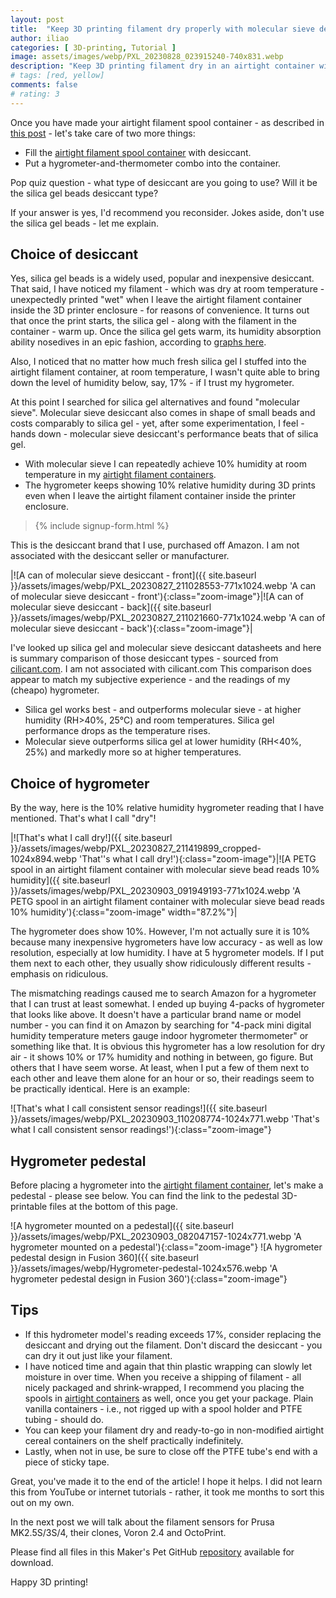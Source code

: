 ```yaml
---
layout: post
title:  "Keep 3D printing filament dry properly with molecular sieve desiccant"
author: iliao
categories: [ 3D-printing, Tutorial ]
image: assets/images/webp/PXL_20230828_023915240-740x831.webp
description: "Keep 3D printing filament dry in an airtight container with with molecular seive desiccant and a hygrometer"
# tags: [red, yellow]
comments: false
# rating: 3
---
```

Once you have made your airtight filament spool container - as described in [this post](/blog/airtight-filament-spool-container/) - let's take care of two more things:

- Fill the [airtight filament spool container](/blog/airtight-filament-spool-container/) with desiccant.
- Put a hygrometer-and-thermometer combo into the container.

Pop quiz question - what type of desiccant are you going to use? Will it be the silica gel beads desiccant type?

If your answer is yes, I'd recommend you reconsider. Jokes aside, don't use the silica gel beads - let me explain.

## Choice of desiccant

Yes, silica gel beads is a widely used, popular and inexpensive desiccant. That said, I have noticed my filament - which was dry at room temperature - unexpectedly printed "wet" when I leave the airtight filament container inside the 3D printer enclosure - for reasons of convenience. It turns out that once the print starts, the silica gel - along with the filament in the container - warm up. Once the silica gel gets warm, its humidity absorption ability nosedives in an epic fashion, according to [graphs here](https://www.cilicant.com/silica-gel-vs-molecular-sieve/).

Also, I noticed that no matter how much fresh silica gel I stuffed into the airtight filament container, at room temperature, I wasn't quite able to bring down the level of humidity below, say, 17% - if I trust my hygrometer.

At this point I searched for silica gel alternatives and found "molecular sieve". Molecular sieve desiccant also comes in shape of small beads and costs comparably to silica gel - yet, after some experimentation, I feel - hands down - molecular sieve desiccant's performance beats that of silica gel.

- With molecular sieve I can repeatedly achieve 10% humidity at room temperature in my [airtight filament containers](/blog/airtight-filament-spool-container/).
- The hygrometer keeps showing 10% relative humidity during 3D prints even when I leave the airtight filament container inside the printer enclosure.

<blockquote>{% include signup-form.html %}</blockquote>

This is the desiccant brand that I use, purchased off Amazon. I am not associated with the desiccant seller or manufacturer.

|![A can of molecular sieve desiccant - front]({{ site.baseurl }}/assets/images/webp/PXL_20230827_211028553-771x1024.webp 'A can of molecular sieve desiccant - front'){:class="zoom-image"}|![A can of molecular sieve desiccant - back]({{ site.baseurl }}/assets/images/webp/PXL_20230827_211021660-771x1024.webp 'A can of molecular sieve desiccant - back'){:class="zoom-image"}|

<p></p>

I've looked up silica gel and molecular sieve desiccant datasheets and here is summary comparison of those desiccant types - sourced from [cilicant.com](https://www.cilicant.com/silica-gel-vs-molecular-sieve/). I am not associated with cilicant.com This comparison does appear to match my subjective experience - and the readings of my (cheapo) hygrometer.

- Silica gel works best - and outperforms molecular sieve - at higher humidity (RH>40%, 25°C) and room temperatures. Silica gel performance drops as the temperature rises.
- Molecular sieve outperforms silica gel at lower humidity (RH<40%, 25%) and markedly more so at higher temperatures.

## Choice of hygrometer

By the way, here is the 10% relative humidity hygrometer reading that I have mentioned. That's what I call "dry"!

|![That's what I call dry!]({{ site.baseurl }}/assets/images/webp/PXL_20230827_211419899_cropped-1024x894.webp 'That''s what I call dry!'){:class="zoom-image"}|![A PETG spool in an airtight filament container with molecular sieve bead reads 10% humidity]({{ site.baseurl }}/assets/images/webp/PXL_20230903_091949193-771x1024.webp 'A PETG spool in an airtight filament container with molecular sieve bead reads 10% humidity'){:class="zoom-image" width="87.2%"}|

<p></p>

The hygrometer does show 10%. However, I'm not actually sure it is 10% because many inexpensive hygrometers have low accuracy - as well as low resolution, especially at low humidity. I have at 5 hygrometer models. If I put them next to each other, they usually show ridiculously different results - emphasis on ridiculous.

The mismatching readings caused me to search Amazon for a hygrometer that I can trust at least somewhat. I ended up buying 4-packs of hygrometer that looks like above. It doesn't have a particular brand name or model number - you can find it on Amazon by searching for "4-pack mini digital humidity temperature meters gauge indoor hygrometer thermometer" or something like that. It is obvious this hygrometer has a low resolution for dry air - it shows 10% or 17% humidity and nothing in between, go figure. But others that I have seem worse. At least, when I put a few of them next to each other and leave them alone for an hour or so, their readings seem to be practically identical. Here is an example:

![That's what I call consistent sensor readings!]({{ site.baseurl }}/assets/images/webp/PXL_20230903_110208774-1024x771.webp 'That's what I call consistent sensor readings!'){:class="zoom-image"}

## Hygrometer pedestal

Before placing a hygrometer into the [airtight filament container](/blog/airtight-filament-spool-container/), let's make a pedestal - please see below. You can find the link to the pedestal 3D-printable files at the bottom of this page.

![A hygrometer mounted on a pedestal]({{ site.baseurl }}/assets/images/webp/PXL_20230903_082047157-1024x771.webp 'A hygrometer mounted on a pedestal'){:class="zoom-image"}
![A hygrometer pedestal design in Fusion 360]({{ site.baseurl }}/assets/images/webp/Hygrometer-pedestal-1024x576.webp 'A hygrometer pedestal design in Fusion 360'){:class="zoom-image"}

## Tips

- If this hydrometer model's reading exceeds 17%, consider replacing the desiccant and drying out the filament. Don't discard the desiccant - you can dry it out just like your filament.
- I have noticed time and again that thin plastic wrapping can slowly let moisture in over time. When you receive a shipping of filament - all nicely packaged and shrink-wrapped, I recommend you placing the spools in [airtight containers](/blog/airtight-filament-spool-container/) as well, once you get your package. Plain vanilla containers - i.e., not rigged up with a spool holder and PTFE tubing - should do.
- You can keep your filament dry and ready-to-go in non-modified airtight cereal containers on the shelf practically indefinitely.
- Lastly, when not in use, be sure to close off the PTFE tube's end with a piece of sticky tape.

Great, you've made it to the end of the article! I hope it helps. I did not learn this from YouTube or internet tutorials - rather, it took me months to sort this out on my own.

In the next post we will talk about the filament sensors for Prusa MK2.5S/3S/4, their clones, Voron 2.4 and OctoPrint.

Please find all files in this Maker's Pet GitHub [repository](https://github.com/makerspet/hygrometer_pedestal) available for download.

Happy 3D printing!